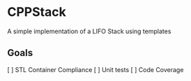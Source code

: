 # CPPStack
A simple implementation of a LIFO Stack using templates

## Goals
[ ] STL Container Compliance
[ ] Unit tests
[ ] Code Coverage
